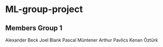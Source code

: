 # ML-group-project

## Members Group 1

Alexander Beck
Joel Blank
Pascal Müntener
Arthur Pavlics
Kenan Öztürk
